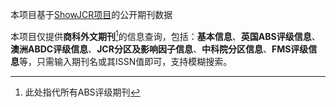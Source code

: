 本项目基于[ShowJCR项目](https://github.com/hitfyd/ShowJCR/tree/master)的公开期刊数据

本项目仅提供**商科外文期刊**[^1]的信息查询，包括：**基本信息**、**英国ABS评级信息**、**澳洲ABDC评级信息**、**JCR分区及影响因子信息**、**中科院分区信息**、**FMS评级信息**等，只需输入期刊名或其ISSN值即可，支持模糊搜索。
[^1]: 此处指代所有ABS评级期刊
